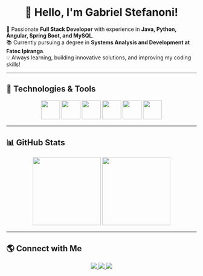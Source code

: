 <h1 align="center">👋 Hello, I'm Gabriel Stefanoni!</h1>

🚀 Passionate **Full Stack Developer** with experience in **Java, Python, Angular, Spring Boot, and MySQL**.  
📚 Currently pursuing a degree in **Systems Analysis and Development at Fatec Ipiranga**.  
💡 Always learning, building innovative solutions, and improving my coding skills!  

---

## 🚀 Technologies & Tools  

<div align="center">
  <img src="https://cdn.jsdelivr.net/gh/devicons/devicon/icons/java/java-original.svg" width="50" height="50"/>
  <img src="https://cdn.jsdelivr.net/gh/devicons/devicon/icons/python/python-original.svg" width="50" height="50"/>
  <img src="https://cdn.jsdelivr.net/gh/devicons/devicon/icons/angularjs/angularjs-original.svg" width="50" height="50"/>
  <img src="https://cdn.jsdelivr.net/gh/devicons/devicon/icons/spring/spring-original.svg" width="50" height="50"/>
  <img src="https://cdn.jsdelivr.net/gh/devicons/devicon/icons/mysql/mysql-original.svg" width="50" height="50"/>
  <img src="https://cdn.jsdelivr.net/gh/devicons/devicon/icons/git/git-original.svg" width="50" height="50"/>
</div>

---

## 📊 GitHub Stats  

<div align="center">
  <img height="180em" src="https://github-readme-stats.vercel.app/api?username=GabStefanoni01&show_icons=true&theme=tokyonight" />
  <img height="180em" src="https://github-readme-streak-stats.herokuapp.com/?user=GabStefanoni01&theme=tokyonight" />
</div>

---

## 🌎 Connect with Me  

<div align="center">
  <a href="https://www.linkedin.com/in/your-profile/" target="_blank">
    <img src="https://img.shields.io/badge/LinkedIn-blue?style=for-the-badge&logo=linkedin" />
  </a>
  <a href="https://github.com/GabrielStefanoni" target="_blank">
    <img src="https://img.shields.io/badge/GitHub-black?style=for-the-badge&logo=github" />
  </a>
  <a href="mailto:your-email@gmail.com" target="_blank">
    <img src="https://img.shields.io/badge/Email-red?style=for-the-badge&logo=gmail" />
  </a>
</div>
